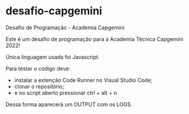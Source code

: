 # desafio-capgemini
Desafio de Programação - Academia Capgemini

Este é um desafio de programação para a Academia Técnica Capgemini 2022!

Única linguagem usada foi Javascript.

Para testar o código deve:
  - instalar a extenção Code Runner no Visual Studio Code;
  - clonar o repositório;
  - e no script aberto pressionar ctrl + alt + n

Dessa forma aparecerá um OUTPUT com os LOGS.
